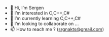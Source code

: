 - 👋 Hi, I’m Sergen
- 👀 I’m interested in C,C++,C#
- 🌱 I’m currently learning C,C++,C#
- 💞️ I’m looking to collaborate on ...
- 📫 How to reach me ? (srgnakts@gmail.com)

<!---
sergen011/sergen011 is a ✨ special ✨ repository because its `README.md` (this file) appears on your GitHub profile.
You can click the Preview link to take a look at your changes.
--->
